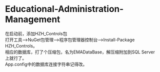 # Educational-Administration-Management
在启动前，添加HZH_Controls包  
打开工具——>NuGet包管理——>程序包管理器控制台——>Install-Package HZH_Controls。  
相应的数据库，打了个压缩包，名为EMADataBase，解压缩附加到SQL Server上就行了。  
App.config中的数据库连接字符串记得改。
